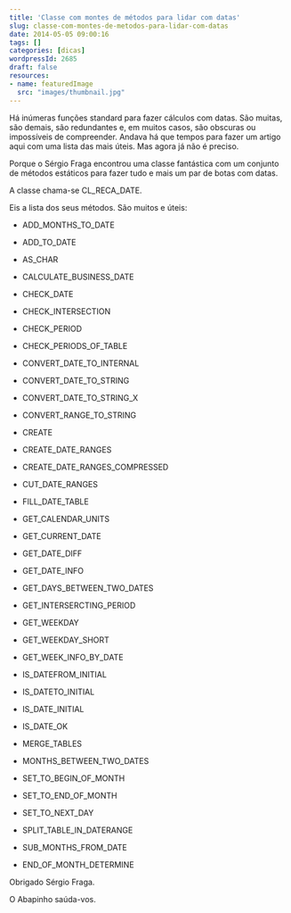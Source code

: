 ```yaml
---
title: 'Classe com montes de métodos para lidar com datas'
slug: classe-com-montes-de-metodos-para-lidar-com-datas
date: 2014-05-05 09:00:16
tags: []
categories: [dicas]
wordpressId: 2685
draft: false
resources:
- name: featuredImage
  src: "images/thumbnail.jpg"
---
```

Há inúmeras funções standard para fazer cálculos com datas. São muitas, são demais, são redundantes e, em muitos casos, são obscuras ou impossíveis de compreender. Andava há que tempos para fazer um artigo aqui com uma lista das mais úteis. Mas agora já não é preciso.

<!--more-->

Porque o Sérgio Fraga encontrou uma classe fantástica com um conjunto de métodos estáticos para fazer tudo e mais um par de botas com datas.

A classe chama-se CL_RECA_DATE.

Eis a lista dos seus métodos. São muitos e úteis:

  * ADD_MONTHS_TO_DATE

  * ADD_TO_DATE

  * AS_CHAR

  * CALCULATE_BUSINESS_DATE

  * CHECK_DATE

  * CHECK_INTERSECTION

  * CHECK_PERIOD

  * CHECK_PERIODS_OF_TABLE

  * CONVERT_DATE_TO_INTERNAL

  * CONVERT_DATE_TO_STRING

  * CONVERT_DATE_TO_STRING_X

  * CONVERT_RANGE_TO_STRING

  * CREATE

  * CREATE_DATE_RANGES

  * CREATE_DATE_RANGES_COMPRESSED

  * CUT_DATE_RANGES

  * FILL_DATE_TABLE

  * GET_CALENDAR_UNITS

  * GET_CURRENT_DATE

  * GET_DATE_DIFF

  * GET_DATE_INFO

  * GET_DAYS_BETWEEN_TWO_DATES

  * GET_INTERSERCTING_PERIOD

  * GET_WEEKDAY

  * GET_WEEKDAY_SHORT

  * GET_WEEK_INFO_BY_DATE

  * IS_DATEFROM_INITIAL

  * IS_DATETO_INITIAL

  * IS_DATE_INITIAL

  * IS_DATE_OK

  * MERGE_TABLES

  * MONTHS_BETWEEN_TWO_DATES

  * SET_TO_BEGIN_OF_MONTH

  * SET_TO_END_OF_MONTH

  * SET_TO_NEXT_DAY

  * SPLIT_TABLE_IN_DATERANGE

  * SUB_MONTHS_FROM_DATE

  * END_OF_MONTH_DETERMINE

Obrigado Sérgio Fraga.

O Abapinho saúda-vos.

